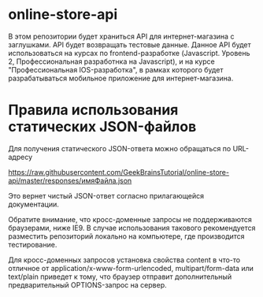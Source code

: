# online-store-api
В этом репозитории будет храниться API для интернет-магазина с заглушками. API будет возвращать тестовые данные. Данное API будет использоваться на курсах по frontend-разработке (Javascript. Уровень 2, Профессиональная разработнка на Javascript), и на курсе "Профессиональная IOS-разработка", в рамках которого будет разрабатываться мобильное приложение для интернет-магазина.

# Правила использования статических JSON-файлов
Для получения статического JSON-ответа можно обращаться по URL-адресу 

https://raw.githubusercontent.com/GeekBrainsTutorial/online-store-api/master/responses/имяФайла.json

Это вернет чистый JSON-ответ согласно прилагающейся документации.

Обратите внимание, что кросс-доменные запросы не поддерживаются браузерами, ниже IE9. В случае использования такового
рекомендуется разместить репозиторий локально на компьютере, где производится тестирование.

Для кросс-доменных запросов установка свойства content в что-то отличное от application/x-www-form-urlencoded, multipart/form-data или text/plain приведет к тому, что
браузер отправит дополнительный предварительный OPTIONS-запрос на сервер.
